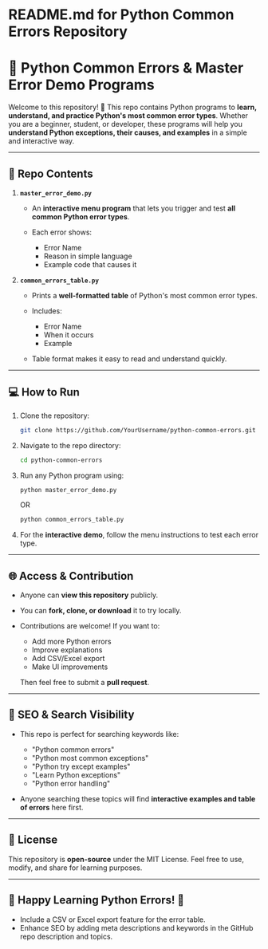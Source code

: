 # README.md for Python Common Errors Repository

# 🐍 Python Common Errors & Master Error Demo Programs

Welcome to this repository! 🚀
This repo contains Python programs to **learn, understand, and practice Python's most common error types**.
Whether you are a beginner, student, or developer, these programs will help you **understand Python exceptions, their causes, and examples** in a simple and interactive way.

---

## 📂 Repo Contents

1. **`master_error_demo.py`**

   * An **interactive menu program** that lets you trigger and test **all common Python error types**.
   * Each error shows:

     * Error Name
     * Reason in simple language
     * Example code that causes it

2. **`common_errors_table.py`**

   * Prints a **well-formatted table** of Python's most common error types.
   * Includes:

     * Error Name
     * When it occurs
     * Example
   * Table format makes it easy to read and understand quickly.

---

## 💻 How to Run

1. Clone the repository:

   ```bash
   git clone https://github.com/YourUsername/python-common-errors.git
   ```

2. Navigate to the repo directory:

   ```bash
   cd python-common-errors
   ```

3. Run any Python program using:

   ```bash
   python master_error_demo.py
   ```

   OR

   ```bash
   python common_errors_table.py
   ```

4. For the **interactive demo**, follow the menu instructions to test each error type.

---

## 🌐 Access & Contribution

* Anyone can **view this repository** publicly.
* You can **fork, clone, or download** it to try locally.
* Contributions are welcome! If you want to:

  * Add more Python errors
  * Improve explanations
  * Add CSV/Excel export
  * Make UI improvements

  Then feel free to submit a **pull request**.

---

## 📌 SEO & Search Visibility

* This repo is perfect for searching keywords like:

  * "Python common errors"
  * "Python most common exceptions"
  * "Python try except examples"
  * "Learn Python exceptions"
  * "Python error handling"
* Anyone searching these topics will find **interactive examples and table of errors** here first.

---

## 🔹 License

This repository is **open-source** under the MIT License.
Feel free to use, modify, and share for learning purposes.

---

## 🚀 Happy Learning Python Errors! 🐍

* Include a CSV or Excel export feature for the error table.
* Enhance SEO by adding meta descriptions and keywords in the GitHub repo description and topics.
